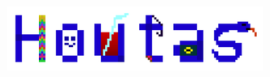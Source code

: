 <div align="center">
<img hight="300" width="520" align="center" src="https://github.com/RainHoutas/RainHoutas/blob/master/mylogo（web）.png">
</div
